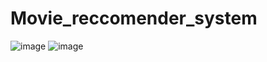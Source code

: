 # Movie_reccomender_system
![image](https://github.com/Amritpal985/Movie_reccomender_system/assets/101972560/ddd1ee1a-a660-41a5-a462-b35a8f6ef8ff)
![image](https://github.com/Amritpal985/Movie_reccomender_system/assets/101972560/e2ef45d0-d77c-4981-8cd5-7e5e1416a252)

